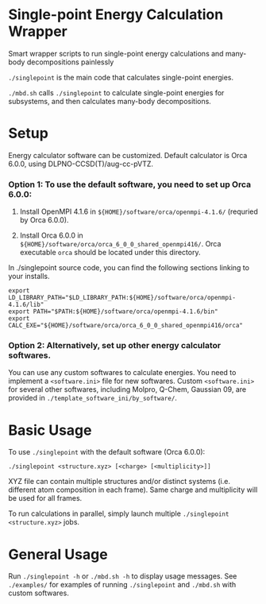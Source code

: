 # Single-point Energy Calculation Wrapper

Smart wrapper scripts to run single-point energy calculations and many-body decompositions painlessly

`./singlepoint` is the main code that calculates single-point energies.

`./mbd.sh` calls `./singlepoint` to calculate single-point energies for subsystems, and then calculates many-body decompositions.

# Setup

Energy calculator software can be customized. Default calculator is Orca 6.0.0, using DLPNO-CCSD(T)/aug-cc-pVTZ.

### Option 1: To use the default software, you need to set up Orca 6.0.0:

1. Install OpenMPI 4.1.6 in `${HOME}/software/orca/openmpi-4.1.6/` (requried by Orca 6.0.0).

2. Install Orca 6.0.0 in `${HOME}/software/orca/orca_6_0_0_shared_openmpi416/`. Orca executable `orca` should be located under this directory.

In ./singlepoint source code, you can find the following sections linking to your installs.

```
export LD_LIBRARY_PATH="$LD_LIBRARY_PATH:${HOME}/software/orca/openmpi-4.1.6/lib"
export PATH="$PATH:${HOME}/software/orca/openmpi-4.1.6/bin"
export CALC_EXE="${HOME}/software/orca/orca_6_0_0_shared_openmpi416/orca"
```

### Option 2: Alternatively, set up other energy calculator softwares.

You can use any custom softwares to calculate energies. You need to implement a `<software.ini>` file for new softwares. Custom `<software.ini>` for several other softwares, including Molpro, Q-Chem, Gaussian 09, are provided in `./template_software_ini/by_software/`.

# Basic Usage

To use `./singlepoint` with the default software (Orca 6.0.0):

`./singlepoint <structure.xyz> [<charge> [<multiplicity>]]`

XYZ file can contain multiple structures and/or distinct systems (i.e. different atom composition in each frame). Same charge and multiplicity will be used for all frames.

To run calculations in parallel, simply launch multiple `./singlepoint <structure.xyz>` jobs.

# General Usage

Run `./singlepoint -h` or `./mbd.sh -h` to display usage messages. See `./examples/` for examples of running `./singlepoint` and `./mbd.sh` with custom softwares.
